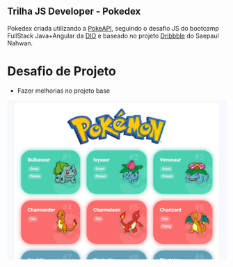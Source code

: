 ## Trilha JS Developer - Pokedex
Pokedex criada utilizando a [PokeAPI](https://pokeapi.co/api/v2/), seguindo o desafio JS do bootcamp FullStack Java+Angular da [DIO](web.dio.me) e baseado no projeto [Dribbble](https://dribbble.com/shots/6545819-Pokedex-App) do Saepaul Nahwan.

# Desafio de Projeto
- Fazer melhorias no projeto base

!["Preview Image"](src/assets/Screenshot_pokedex.png)

